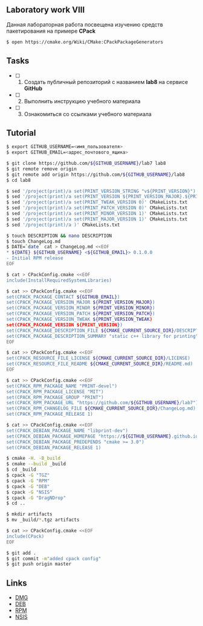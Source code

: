 ## Laboratory work VIII

Данная лабораторная работа посвещена изучению средств пакетирования на примере **CPack**

```bash
$ open https://cmake.org/Wiki/CMake:CPackPackageGenerators
```

## Tasks

- [ ] 1. Создать публичный репозиторий с названием **lab8** на сервисе **GitHub**
- [ ] 2. Выполнить инструкцию учебного материала
- [ ] 3. Ознакомиться со ссылками учебного материала

## Tutorial

```bash
$ export GITHUB_USERNAME=<имя_пользователя>
$ export GITHUB_EMAIL=<адрес_почтового_ящика>
```

```bash
$ git clone https://github.com/${GITHUB_USERNAME}/lab7 lab8
$ git remote remove origin
$ git remote add origin https://github.com/${GITHUB_USERNAME}/lab8
$ cd lab8
```

```bash
$ sed '/project(print)/a set(PRINT_VERSION_STRING "v${PRINT_VERSION}")'  CMakeLists.txt
$ sed '/project(print)/a set(PRINT_VERSION ${PRINT_VERSION_MAJOR}.${PRINT_VERSION_MINOR}.${PRINT_VERSION_PATCH}.${PRINT_VERSION_TWEAK})'  CMakeLists.txt
$ sed '/project(print)/a set(PRINT_TWEAK_VERSION 0)' CMakeLists.txt
$ sed '/project(print)/a set(PRINT_PATCH_VERSION 0)' CMakeLists.txt
$ sed '/project(print)/a set(PRINT_MINOR_VERSION 1)' CMakeLists.txt
$ sed '/project(print)/a set(PRINT_MAJOR_VERSION 1)' CMakeLists.txt
$ sed '/project(print)/a )' CMakeLists.txt
```

```bash
$ touch DESCRIPTION && nano DESCRIPTION
$ touch ChangeLog.md
$ DATE=`date` cat > ChangeLog.md <<EOF
* ${DATE} ${GITHUB_USERNAME} <${GITHUB_EMAIL}> 0.1.0.0
- Initial RPM release
EOF
```

```bash
$ cat > CPackConfig.cmake <<EOF
include(InstallRequiredSystemLibraries)
```

```bash
$ cat >> CPackConfig.cmake <<EOF
set(CPACK_PACKAGE_CONTACT ${GITHUB_EMAIL})
set(CPACK_PACKAGE_VERSION_MAJOR ${PRINT_VERSION_MAJOR})
set(CPACK_PACKAGE_VERSION_MINOR ${PRINT_VERSION_MINOR})
set(CPACK_PACKAGE_VERSION_PATCH ${PRINT_VERSION_PATCH})
set(CPACK_PACKAGE_VERSION_TWEAK ${PRINT_VERSION_TWEAK)
set(CPACK_PACKAGE_VERSION ${PRINT_VERSION})
set(CPACK_PACKAGE_DESCRIPTION_FILE ${CMAKE_CURRENT_SOURCE_DIR}/DESCRIPTION)
set(CPACK_PACKAGE_DESCRIPTION_SUMMARY "static c++ library for printing")
EOF
```

```bash
$ cat >> CPackConfig.cmake <<EOF
set(CPACK_RESOURCE_FILE_LICENSE ${CMAKE_CURRENT_SOURCE_DIR}/LICENSE)
set(CPACK_RESOURCE_FILE_README ${CMAKE_CURRENT_SOURCE_DIR}/README.md)
EOF
```

```bash
$ cat >> CPackConfig.cmake <<EOF
set(CPACK_RPM_PACKAGE_NAME "PRINT-devel")
set(CPACK_RPM_PACKAGE_LICENSE "MIT")
set(CPACK_RPM_PACKAGE_GROUP "PRINT")
set(CPACK_RPM_PACKAGE_URL "https://github.com/${GITHUB_USERNAME}/lab7")
set(CPACK_RPM_CHANGELOG_FILE ${CMAKE_CURRENT_SOURCE_DIR}/ChangeLog.md)
set(CPACK_RPM_PACKAGE_RELEASE 1)
```

```bash
$ cat >> CPackConfig.cmake <<EOF
set(CPACK_DEBIAN_PACKAGE_NAME "libprint-dev")
set(CPACK_DEBIAN_PACKAGE_HOMEPAGE "https://${GITHUB_USERNAME}.github.io/lab7")
set(CPACK_DEBIAN_PACKAGE_PREDEPENDS "cmake >= 3.0")
set(CPACK_DEBIAN_PACKAGE_RELEASE 1)
```

```bash
$ cmake -H. -B_build
$ cmake --build _build
$ cd _build
$ cpack -G "TGZ"
$ cpack -G "RPM"
$ cpack -G "DEB"
$ cpack -G "NSIS"
$ cpack -G "DragNDrop"
$ cd ..
```

```bash
$ mkdir artifacts
$ mv _build/*.tgz artifacts
```

```bash
$ cat >> CPackConfig.cmake <<EOF
include(CPack)
EOF
```

```bash
$ git add .
$ git commit -m"added cpack config"
$ git push origin master
```
## Links

- [DMG](https://cmake.org/cmake/help/latest/module/CPackDMG.html)
- [DEB](https://cmake.org/cmake/help/latest/module/CPackDeb.html)
- [RPM](https://cmake.org/cmake/help/latest/module/CPackRPM.html)
- [NSIS](https://cmake.org/cmake/help/latest/module/CPackNSIS.html)
